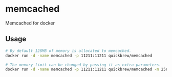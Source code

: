 memcached
=========

Memcached for docker

## Usage

```bash
# By default 128MB of memory is allocated to memcached.
docker run -d -name memcached -p 11211:11211 quickbrew/memcached

# The memory limit can be changed by passing it as extra parameters.
docker run -d -name memcached -p 11211:11211 quickbrew/memcached -m 256
```
